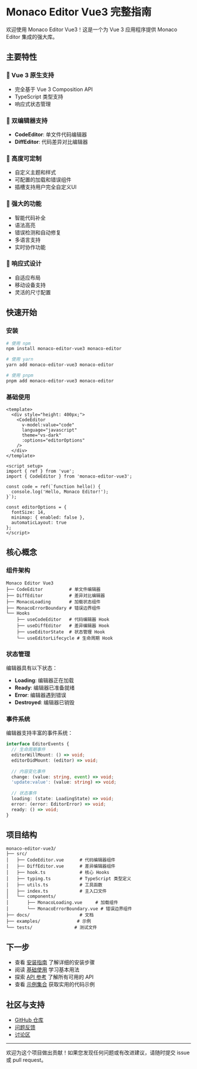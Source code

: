 # Monaco Editor Vue3 完整指南

欢迎使用 Monaco Editor Vue3！这是一个为 Vue 3 应用程序提供 Monaco Editor 集成的强大库。

## 主要特性

### 🚀 Vue 3 原生支持
- 完全基于 Vue 3 Composition API
- TypeScript 类型支持
- 响应式状态管理

### 📝 双编辑器支持
- **CodeEditor**: 单文件代码编辑器
- **DiffEditor**: 代码差异对比编辑器

### 🎨 高度可定制
- 自定义主题和样式
- 可配置的加载和错误组件
- 插槽支持用户完全自定义UI

### 🔧 强大的功能
- 智能代码补全
- 语法高亮
- 错误检测和自动修复
- 多语言支持
- 实时协作功能

### 📱 响应式设计
- 自适应布局
- 移动设备支持
- 灵活的尺寸配置

## 快速开始

### 安装

```bash
# 使用 npm
npm install monaco-editor-vue3 monaco-editor

# 使用 yarn
yarn add monaco-editor-vue3 monaco-editor

# 使用 pnpm
pnpm add monaco-editor-vue3 monaco-editor
```

### 基础使用

```vue
<template>
  <div style="height: 400px;">
    <CodeEditor
      v-model:value="code"
      language="javascript"
      theme="vs-dark"
      :options="editorOptions"
    />
  </div>
</template>

<script setup>
import { ref } from 'vue';
import { CodeEditor } from 'monaco-editor-vue3';

const code = ref(`function hello() {
  console.log('Hello, Monaco Editor!');
}`);

const editorOptions = {
  fontSize: 14,
  minimap: { enabled: false },
  automaticLayout: true
};
</script>
```

## 核心概念

### 组件架构

```
Monaco Editor Vue3
├── CodeEditor          # 单文件编辑器
├── DiffEditor          # 差异对比编辑器
├── MonacoLoading       # 加载状态组件
├── MonacoErrorBoundary # 错误边界组件
└── Hooks
    ├── useCodeEditor   # 代码编辑器 Hook
    ├── useDiffEditor   # 差异编辑器 Hook
    ├── useEditorState  # 状态管理 Hook
    └── useEditorLifecycle # 生命周期 Hook
```

### 状态管理

编辑器具有以下状态：

- **Loading**: 编辑器正在加载
- **Ready**: 编辑器已准备就绪
- **Error**: 编辑器遇到错误
- **Destroyed**: 编辑器已销毁

### 事件系统

编辑器支持丰富的事件系统：

```typescript
interface EditorEvents {
  // 生命周期事件
  editorWillMount: () => void;
  editorDidMount: (editor) => void;
  
  // 内容变化事件
  change: (value: string, event) => void;
  'update:value': (value: string) => void;
  
  // 状态事件
  loading: (state: LoadingState) => void;
  error: (error: EditorError) => void;
  ready: () => void;
}
```

## 项目结构

```
monaco-editor-vue3/
├── src/
│   ├── CodeEditor.vue      # 代码编辑器组件
│   ├── DiffEditor.vue      # 差异编辑器组件
│   ├── hook.ts             # 核心 Hooks
│   ├── typing.ts           # TypeScript 类型定义
│   ├── utils.ts            # 工具函数
│   ├── index.ts            # 主入口文件
│   └── components/
│       ├── MonacoLoading.vue     # 加载组件
│       └── MonacoErrorBoundary.vue # 错误边界组件
├── docs/                   # 文档
├── examples/              # 示例
└── tests/                # 测试文件
```

## 下一步

- 查看 [安装指南](./guide/installation.md) 了解详细的安装步骤
- 阅读 [基础使用](./guide/basic-usage.md) 学习基本用法
- 探索 [API 参考](./api/index.md) 了解所有可用的 API
- 查看 [示例集合](./examples/index.md) 获取实用的代码示例

## 社区与支持

- [GitHub 仓库](https://github.com/bazingaedward/monaco-editor-vue3)
- [问题反馈](https://github.com/bazingaedward/monaco-editor-vue3/issues)
- [讨论区](https://github.com/bazingaedward/monaco-editor-vue3/discussions)

---

欢迎为这个项目做出贡献！如果您发现任何问题或有改进建议，请随时提交 issue 或 pull request。
